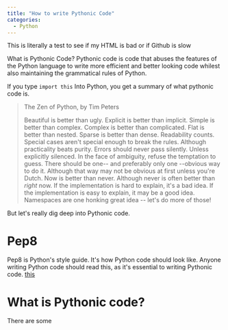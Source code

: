 ```yaml
---
title: "How to write Pythonic Code"
categories:
  - Python
---
```

This is literally a test to see if my HTML is bad or if Github is slow


What is Pythonic Code?
Pythonic code is code that abuses the features of the Python language to write more efficient and better looking code whilest also maintaining the grammatical rules of Python.

If you type 
```import this```
Into Python, you get a summary of what pythonic code is.
>The Zen of Python, by Tim Peters
>
>Beautiful is better than ugly.
>Explicit is better than implicit.
>Simple is better than complex.
>Complex is better than complicated.
>Flat is better than nested.
>Sparse is better than dense.
>Readability counts.
>Special cases aren't special enough to break the rules.
>Although practicality beats purity.
>Errors should never pass silently.
>Unless explicitly silenced.
>In the face of ambiguity, refuse the temptation to guess.
>There should be one-- and preferably only one --obvious way to do it.
>Although that way may not be obvious at first unless you're Dutch.
>Now is better than never.
>Although never is often better than *right* now.
>If the implementation is hard to explain, it's a bad idea.
>If the implementation is easy to explain, it may be a good idea.
>Namespaces are one honking great idea -- let's do more of those!

But let's really dig deep into Pythonic code.

# Pep8
Pep8 is Python's style guide. It's how Python code should look like. Anyone writing Python code should read this, as it's essential to writing Pythonic code.
[this](https://www.python.org/dev/peps/pep-0008/)

# What is Pythonic code?
There are some 